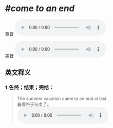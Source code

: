 # ***\#come to an end*** 
英音
<audio src="./media/come to an end1_AAC.aac" controls="controls"></audio>

美音
<audio src="./media/come to an end2_AAC.aac" controls="controls"></audio>



  

英文释义
---
### 1.**告终；结束；完结：**  

 > The summer vacation came to an end at last.   
 > 暑假终于结束了。    
<audio src="./media/end-10.aac" controls="controls"></audio>


